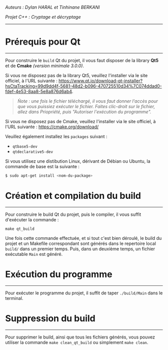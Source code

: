 *Auteurs : Dylan HARAL et Tinhinane BERKANI*

*Projet C++ : Cryptage et décryptage*

---

# Prérequis pour Qt
---
Pour construire le `build` Qt du projet, il vous faut disposer de la library **Qt5** et de **Cmake** *(version minimale 3.0.0)*.

Si vous ne disposez pas de la library Qt5, veuillez l'installer via le site officiel, à l'URL suivante :
https://www.qt.io/download-qt-installer?hsCtaTracking=99d9dd4f-5681-48d2-b096-470725510d34%7C074ddad0-fdef-4e53-8aa8-5e8a876d6ab4.
>*Ǹote : une fois le fichier téléchargé, il vous faut donner l'accès pour que vous puissiez exécuter le fichier.
>Faites clic-droit sur le fichier, allez dans Priopriété, puis "Autoriser l'exécution du programme".*

Si vous ne disposez pas de Cmake, veuillez l'installer via le site officiel, à l'URL suivante :
https://cmake.org/download/

Veuillez également installez les `packages` suivant :
 * `qtbase5-dev`
 * `qtdeclarative5-dev`
    
Si vous utilisez une distibution Linux, dérivant de Débian ou Ubuntu, la commande de base est la suivante :
```bash
$ sudo apt-get install <nom-du-package>
```

# Création et compilation du build
---
Pour construire le build Qt du projet, puis le compiler, il vous suffit d'exécuter la commande :
```
make qt_build
```
Une fois cette commande effectuée, et si tout c'est bien déroulé, le build du projet et un Makefile correspondant sont générés dans le repertoire local `build/` dans un premier temps. Puis, dans un deuxième temps, un fichier exécutable `Main` est généré.

# Exécution du programme
---
Pour exécuter le programme du projet, il suffit de taper `./build/Main` dans le terminal.

# Suppression du build
---
Pour supprimer le build, ainsi que tous les fichiers générés, vous pouvez utiliser la commande `make clean_qt_build` ou simplement `make clean`.
